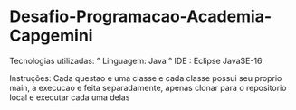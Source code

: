 # Desafio-Programacao-Academia-Capgemini

  Tecnologias utilizadas:
    ° Linguagem: Java
    ° IDE : Eclipse
    JavaSE-16
    
  Instruções:
    Cada questao e uma classe e cada classe  possui seu proprio main, a execucao e feita separadamente, apenas clonar para o repositorio local e executar cada uma delas
    
